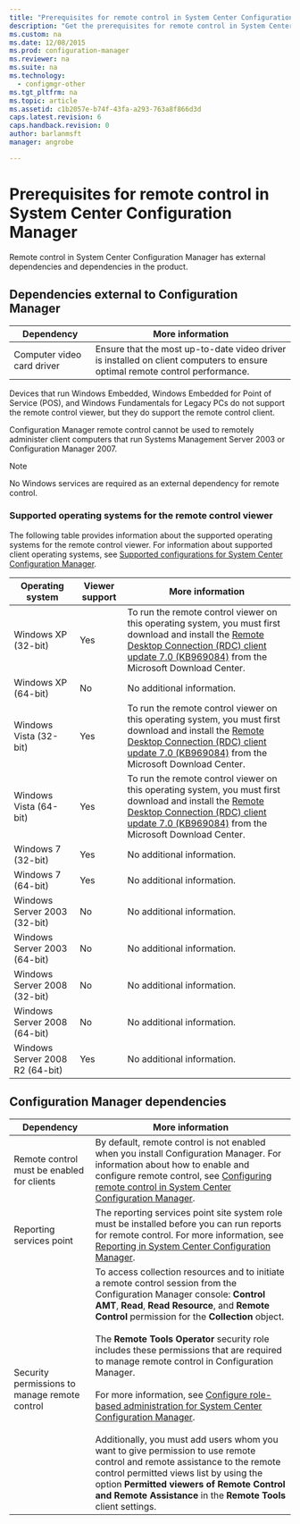 ```yaml
---
title: "Prerequisites for remote control in System Center Configuration Manager"
description: "Get the prerequisites for remote control in System Center Configuration Manager."
ms.custom: na
ms.date: 12/08/2015
ms.prod: configuration-manager
ms.reviewer: na
ms.suite: na
ms.technology:
  - configmgr-other
ms.tgt_pltfrm: na
ms.topic: article
ms.assetid: c1b2057e-b74f-43fa-a293-763a8f866d3d
caps.latest.revision: 6
caps.handback.revision: 0
author: barlanmsftmanager: angrobe

---
```

# Prerequisites for remote control in System Center Configuration Manager
Remote control in System Center Configuration Manager has external dependencies and dependencies in the product.  

## Dependencies external to Configuration Manager  

|Dependency|More information|  
|----------------|----------------------|  
|Computer video card driver|Ensure that the most up-to-date video driver is installed on client computers to ensure optimal remote control performance.|  

 Devices that run Windows Embedded, Windows Embedded for Point of Service (POS), and Windows Fundamentals for Legacy PCs do not support the remote control viewer, but they do support the remote control client.  

 Configuration Manager remote control cannot be used to remotely administer client computers that run Systems Management Server 2003 or Configuration Manager 2007.  

> [!NOTE]  
>  No Windows services are required as an external dependency for remote control.  

### Supported operating systems for the remote control viewer  
 The following table provides information about the supported operating systems for the remote control viewer. For information about supported client operating systems, see [Supported configurations for System Center Configuration Manager](../../../../core/plan-design/configs/supported-configurations.md).  

|Operating system|Viewer support|More information|  
|----------------------|--------------------|----------------------|  
|Windows XP (32-bit)|Yes|To run the remote control viewer on this operating system, you must first download and install the [Remote Desktop Connection (RDC) client update 7.0 (KB969084)](https://www.microsoft.com/en-us/download/details.aspx?id=12767) from the Microsoft Download Center.|  
|Windows XP (64-bit)|No|No additional information.|  
|Windows Vista (32-bit)|Yes|To run the remote control viewer on this operating system, you must first download and install the [Remote Desktop Connection (RDC) client update 7.0 (KB969084)](https://www.microsoft.com/en-us/download/details.aspx?id=12767) from the Microsoft Download Center.|  
|Windows Vista (64-bit)|Yes|To run the remote control viewer on this operating system, you must first download and install the [Remote Desktop Connection (RDC) client update 7.0 (KB969084)](https://www.microsoft.com/en-us/download/details.aspx?id=12767) from the Microsoft Download Center.|  
|Windows 7 (32-bit)|Yes|No additional information.|  
|Windows 7 (64-bit)|Yes|No additional information.|  
|Windows Server 2003 (32-bit)|No|No additional information.|  
|Windows Server 2003 (64-bit)|No|No additional information.|  
|Windows Server 2008 (32-bit)|No|No additional information.|  
|Windows Server 2008 (64-bit)|No|No additional information.|  
|Windows Server 2008 R2 (64-bit)|Yes|No additional information.|  

## Configuration Manager dependencies  

|Dependency|More information|  
|----------------|----------------------|  
|Remote control must be enabled for clients|By default, remote control is not enabled when you install Configuration Manager. For information about how to enable and configure remote control, see [Configuring remote control in System Center Configuration Manager](../../../../core/clients/manage/remote-control/configuring-remote-control.md).|  
|Reporting services point|The reporting services point site system role must be installed before you can run reports for remote control. For more information, see [Reporting in System Center Configuration Manager](../../../../core/servers/manage/reporting.md).|  
|Security permissions to manage remote control|To access collection resources and to initiate a remote control session from the Configuration Manager console: **Control AMT**, **Read**, **Read Resource**, and **Remote Control** permission for the **Collection** object.<br /><br /> The **Remote Tools Operator** security role includes these permissions that are required to manage remote control in Configuration Manager.<br /><br /> For more information, see [Configure role-based administration for System Center Configuration Manager](../../../../core/servers/deploy/configure/configure-role-based-administration.md).<br /><br /> Additionally, you must add users whom you want to give permission to use remote control and remote assistance to the remote control permitted views list by using the option **Permitted viewers of Remote Control and Remote Assistance** in the **Remote Tools** client settings.|  
